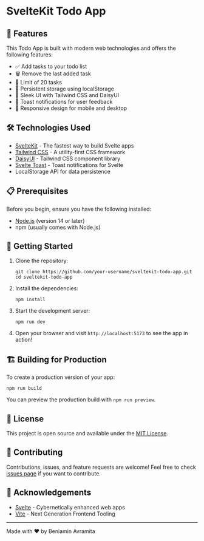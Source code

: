 # SvelteKit Todo App

## 🚀 Features

This Todo App is built with modern web technologies and offers the following features:

- ✅ Add tasks to your todo list
- 🗑️ Remove the last added task
- 🔢 Limit of 20 tasks
- 💾 Persistent storage using localStorage
- 🎨 Sleek UI with Tailwind CSS and DaisyUI
- 🍞 Toast notifications for user feedback
- 📱 Responsive design for mobile and desktop

## 🛠️ Technologies Used

- [SvelteKit](https://kit.svelte.dev/) - The fastest way to build Svelte apps
- [Tailwind CSS](https://tailwindcss.com/) - A utility-first CSS framework
- [DaisyUI](https://daisyui.com/) - Tailwind CSS component library
- [Svelte Toast](https://github.com/zerodevx/svelte-toast) - Toast notifications for Svelte
- LocalStorage API for data persistence

## 📋 Prerequisites

Before you begin, ensure you have the following installed:
- [Node.js](https://nodejs.org/) (version 14 or later)
- npm (usually comes with Node.js)

## 🚀 Getting Started

1. Clone the repository:
   ```
   git clone https://github.com/your-username/sveltekit-todo-app.git
   cd sveltekit-todo-app
   ```

2. Install the dependencies:
   ```
   npm install
   ```

3. Start the development server:
   ```
   npm run dev
   ```

4. Open your browser and visit `http://localhost:5173` to see the app in action!

## 🏗️ Building for Production

To create a production version of your app:

```
npm run build
```

You can preview the production build with `npm run preview`.

## 📄 License

This project is open source and available under the [MIT License](LICENSE).

## 🤝 Contributing

Contributions, issues, and feature requests are welcome! Feel free to check [issues page](https://github.com/beniamincantorlabiserica/sveltekit-todo-app/issues) if you want to contribute.

## 👏 Acknowledgements

- [Svelte](https://svelte.dev/) - Cybernetically enhanced web apps
- [Vite](https://vitejs.dev/) - Next Generation Frontend Tooling

---

Made with ❤️ by Beniamin Avramita
